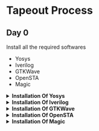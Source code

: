 # Tapeout Process 
## Day 0

Install all the required softwares
<br>
+ Yosys
+ Iverilog
+ GTKWave
+ OpenSTA
+ Magic


<details> <summary><strong>Installation Of Yosys</strong></summary>
<br>
 
Steps:
```
 $ git clone https://github.com/YosysHQ/yosys.git

 $ cd yosys-master

 $ sudo apt install make (If make is not installed please install it)

 $ sudo apt-get install build-essential clang bison flex

   libreadline-dev gawk tcl-dev libffi-dev git

  graphviz xdot pkg-config python3 libboost-system-dev

  libboost-python-dev libboost-filesystem-dev zlib1g-dev

 $ make config-gcc

 $ make

 $ sudo make install
```
 

![image](https://github.com/Nancy0192/nancy_iiitb_asic/assets/140998633/d8619c01-0665-442b-96f9-45a0c2f68685)

</details>


<details> <summary><strong>Installation Of Iverilog</strong></summary>
<br>
Steps:

 ```
   $ sudo apt-get install iverilog
```
 
![image](https://github.com/Nancy0192/nancy_iiitb_asic/assets/140998633/d72c451e-f951-458e-bfae-0a46b7505299)
</details>

<details> <summary><strong>Installation Of GTKWave</strong></summary>
<br>
 Steps: 

```
  $ sudo apt update

  $ sudo apt install gtkwave

```


![image](https://github.com/Nancy0192/nancy_iiitb_asic/assets/140998633/0dec3ee9-fd93-45d5-a678-fc778af882b5)

</details>


<details> <summary><strong>Installation Of OpenSTA</strong></summary>
<br>
Steps:

```
$ sudo apt-get install cmake clang gcctcl swig bison flex
$ git clone https://github.com/The-OpenROAD-Project/OpenSTA.git
$ cd OpenSTA
$ mkdir build
$ cd build
$ cmake ..
$ make

```
![image](https://github.com/Nancy0192/nancy_iiitb_asic/assets/140998633/123f7c62-e5d1-4046-8e5b-03a32a070d4b)

</details>


<details> <summary><strong>Installation Of Magic</strong></summary>
<br>
Steps:

```
$ sudo apt-get install m4
$ sudo apt-get install tcsh
$ sudo apt-get install csh
$ sudo apt-get install libx11-dev
$ sudo apt-get install tcl-dev tk-dev
$ sudo apt-get install libcairo2-dev
$ sudo apt-get install mesa-common-dev libglu1-mesa-dev
$ sudo apt-get install libncurses-dev
$ git clone https://github.com/RTimothyEdwards/magic
$ cd magic
$ ./configure
$ make
$ sudo make install

```
![image](https://github.com/Nancy0192/nancy_iiitb_asic/assets/140998633/694592f3-8e63-4329-8b74-8f12dcf30179)


